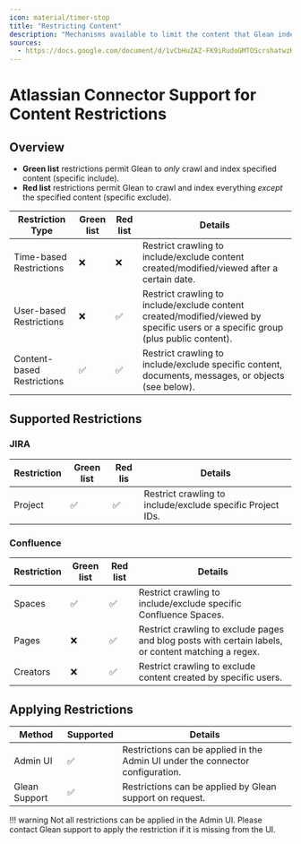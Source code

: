 ```yaml
---
icon: material/timer-stop
title: "Restricting Content"
description: "Mechanisms available to limit the content that Glean indexes for Atlassian apps (Jira and Confluence)."
sources:
  - https://docs.google.com/document/d/1vCbHuZAZ-FK9iRudoGMTOScrshatwzKpPih7ZNmenw8/edit
---
```


# Atlassian Connector Support for Content Restrictions

## Overview
* **Green list** restrictions permit Glean to _only_ crawl and index specified content (specific include).
* **Red list** restrictions permit Glean to crawl and index everything _except_ the specified content (specific exclude).

| Restriction Type           | Green list | Red list | Details                                                                                                                            |
|----------------------------|-----------|-----------|------------------------------------------------------------------------------------------------------------------------------------|
| Time-based Restrictions    | ❌        | ❌        | Restrict crawling to include/exclude content created/modified/viewed after a certain date.                                         |
| User-based Restrictions    | ❌        | ✅        | Restrict crawling to include/exclude content created/modified/viewed by specific users or a specific group (plus public content).  |
| Content-based Restrictions | ✅        | ✅        | Restrict crawling to include/exclude specific content, documents, messages, or objects (see below).                                |

## Supported Restrictions

### JIRA
| Restriction                | Green list | Red lis  | Details                                                      |
|----------------------------|-----------|-----------|--------------------------------------------------------------|
| Project                    | ✅        | ✅        | Restrict crawling to include/exclude specific Project IDs. |

### Confluence
| Restriction                | Green list | Red list | Details                                                                                             |
|----------------------------|-----------|-----------|-----------------------------------------------------------------------------------------------------|
| Spaces                     | ✅        | ✅        | Restrict crawling to include/exclude specific Confluence Spaces.                                    |
| Pages                      | ❌        | ✅        | Restrict crawling to exclude pages and blog posts with certain labels, or content matching a regex. |
| Creators                   | ❌        | ✅        | Restrict crawling to exclude content created by specific users.                                     |

## Applying Restrictions
| Method                     | Supported | Details                                                                        |
|----------------------------|-----------|--------------------------------------------------------------------------------|
| Admin UI                   | ✅        | Restrictions can be applied in the Admin UI under the connector configuration. |
| Glean Support              | ✅        | Restrictions can be applied by Glean support on request.                       |

!!! warning
    Not all restrictions can be applied in the Admin UI. Please contact Glean support to apply the restriction if it is missing from the UI.